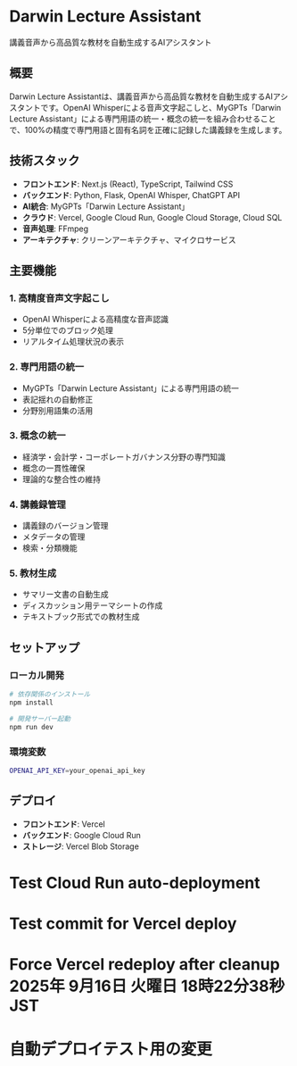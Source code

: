 # Darwin Lecture Assistant

講義音声から高品質な教材を自動生成するAIアシスタント

## 概要

Darwin Lecture Assistantは、講義音声から高品質な教材を自動生成するAIアシスタントです。OpenAI Whisperによる音声文字起こしと、MyGPTs「Darwin Lecture Assistant」による専門用語の統一・概念の統一を組み合わせることで、100%の精度で専門用語と固有名詞を正確に記録した講義録を生成します。

## 技術スタック

- **フロントエンド**: Next.js (React), TypeScript, Tailwind CSS
- **バックエンド**: Python, Flask, OpenAI Whisper, ChatGPT API
- **AI統合**: MyGPTs「Darwin Lecture Assistant」
- **クラウド**: Vercel, Google Cloud Run, Google Cloud Storage, Cloud SQL
- **音声処理**: FFmpeg
- **アーキテクチャ**: クリーンアーキテクチャ、マイクロサービス

## 主要機能

### 1. 高精度音声文字起こし
- OpenAI Whisperによる高精度な音声認識
- 5分単位でのブロック処理
- リアルタイム処理状況の表示

### 2. 専門用語の統一
- MyGPTs「Darwin Lecture Assistant」による専門用語の統一
- 表記揺れの自動修正
- 分野別用語集の活用

### 3. 概念の統一
- 経済学・会計学・コーポレートガバナンス分野の専門知識
- 概念の一貫性確保
- 理論的な整合性の維持

### 4. 講義録管理
- 講義録のバージョン管理
- メタデータの管理
- 検索・分類機能

### 5. 教材生成
- サマリー文書の自動生成
- ディスカッション用テーマシートの作成
- テキストブック形式での教材生成

## セットアップ

### ローカル開発
```bash
# 依存関係のインストール
npm install

# 開発サーバー起動
npm run dev
```

### 環境変数
```bash
OPENAI_API_KEY=your_openai_api_key
```

## デプロイ
- **フロントエンド**: Vercel
- **バックエンド**: Google Cloud Run
- **ストレージ**: Vercel Blob Storage
# Test Cloud Run auto-deployment
# Test commit for Vercel deploy
# Force Vercel redeploy after cleanup 2025年 9月16日 火曜日 18時22分38秒 JST
# 自動デプロイテスト用の変更
